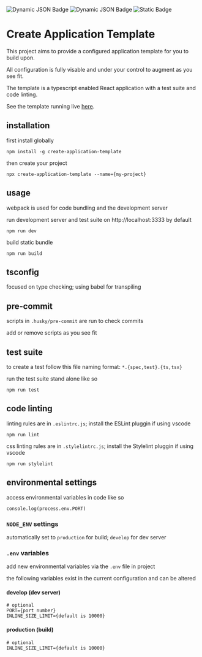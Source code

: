 ![Dynamic JSON Badge](https://img.shields.io/badge/dynamic/json?url=https%3A%2F%2Fraw.githubusercontent.com%2FdaveKontro%2Fcreate-application-template%2Fmain%2Fpackage.json&query=%24.version&label=version&labelColor=%23454145&color=%23cec2eb)
![Dynamic JSON Badge](https://img.shields.io/badge/dynamic/json?url=https%3A%2F%2Fraw.githubusercontent.com%2FdaveKontro%2Fcreate-application-template%2Fmain%2Fpackage.json&query=%24.engines.node&label=node&labelColor=%23454145&color=%23cec2eb)
![Static Badge](https://img.shields.io/badge/npm-v10.2.4-%23cec2eb)

# Create Application Template
This project aims to provide a configured application template for you to build upon.  

All configuration is fully visable and under your control to augment as you see fit.  

The template is a typescript enabled React application with a test suite and code linting.  

See the template running live [here](https://www.createapplicationtemplate.com/).  

## installation
first install globally  
```
npm install -g create-application-template
```

then create your project  
```
npx create-application-template --name={my-project}
```

## usage
webpack is used for code bundling and the development server  

run development server and test suite on http://localhost:3333 by default    
```
npm run dev
```

build static bundle  
```
npm run build
```

## tsconfig
focused on type checking; using babel for transpiling  

## pre-commit
scripts in `.husky/pre-commit` are run to check commits  

add or remove scripts as you see fit  

## test suite
to create a test follow this file naming format: `*.{spec,test}.{ts,tsx}`  

run the test suite stand alone like so  
```
npm run test
```

## code linting
linting rules are in `.eslintrc.js`; install the ESLint pluggin if using vscode  
```
npm run lint
```

css linting rules are in `.stylelintrc.js`; install the Stylelint pluggin if using vscode  
```
npm run stylelint
```

## environmental settings
access environmental variables in code like so  
```
console.log(process.env.PORT)
```

### `NODE_ENV` settings
automatically set to `production` for build; `develop` for dev server  

### `.env` variables
add new environmental variables via the `.env` file in project  

the following variables exist in the current configuration and can be altered  

#### develop (dev server)
```
# optional
PORT={port number}
INLINE_SIZE_LIMIT={default is 10000}
```

#### production (build)
```
# optional
INLINE_SIZE_LIMIT={default is 10000}
```
